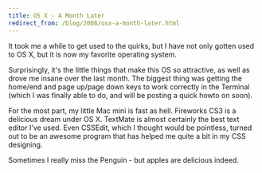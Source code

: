 ```yaml
---
title: OS X - A Month Later
redirect_from: /blog/2008/osx-a-month-later.html
---
```


It took me a while to get used to the quirks, but I have not only gotten used
to OS X, but it is now my favorite operating system.

Surprisingly, it's the little things that make this OS so attractive, as well
as drove me insane over the last month. The biggest thing was getting the
home/end and page up/page down keys to work correctly in the Terminal (which I
was finally able to do, and will be posting a quick howto on soon).

For the most part, my little Mac mini is fast as hell. Fireworks CS3 is a
delicious dream under OS X. TextMate is almost certainly the best text editor
I've used. Even CSSEdit, which I thought would be pointless, turned out to be
an awesome program that has helped me quite a bit in my CSS designing.

Sometimes I really miss the Penguin - but apples are delicious indeed.
